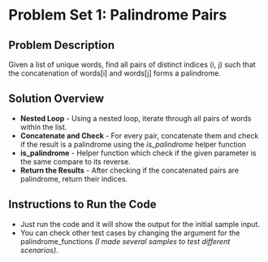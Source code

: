 # Problem Set 1: Palindrome Pairs

## Problem Description
Given a list of unique words, find all pairs of distinct indices (i, j) such that the concatenation of words[i] and words[j] forms a palindrome.

## Solution Overview
 - **Nested Loop** - Using a nested loop, iterate through all pairs of words within the list.
 - **Concatenate and Check** - For every pair, concatenate them and check if the result is a palindrome using the *is_palindrome* helper function
 - **is_palindrome** - Helper function which check if the given parameter is the same compare to its reverse.
 - **Return the Results** - After checking if the concatenated pairs are palindrome, return their indices.

## Instructions to Run the Code
 - Just run the code and it will show the output for the initial sample input.
 - You can check other test cases by changing the argument for the palindrome_functions *(I made several samples to test different scenarios)*.
